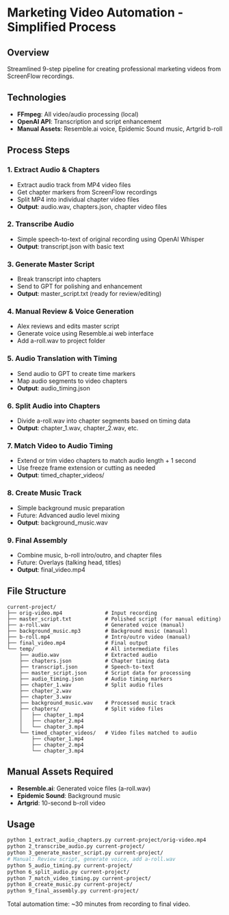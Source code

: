 # Marketing Video Automation - Simplified Process

## Overview
Streamlined 9-step pipeline for creating professional marketing videos from ScreenFlow recordings.

## Technologies
- **FFmpeg**: All video/audio processing (local)
- **OpenAI API**: Transcription and script enhancement
- **Manual Assets**: Resemble.ai voice, Epidemic Sound music, Artgrid b-roll

## Process Steps

### 1. Extract Audio & Chapters
- Extract audio track from MP4 video files
- Get chapter markers from ScreenFlow recordings
- Split MP4 into individual chapter video files
- **Output**: audio.wav, chapters.json, chapter video files

### 2. Transcribe Audio
- Simple speech-to-text of original recording using OpenAI Whisper
- **Output**: transcript.json with basic text

### 3. Generate Master Script
- Break transcript into chapters
- Send to GPT for polishing and enhancement
- **Output**: master_script.txt (ready for review/editing)

### 4. Manual Review & Voice Generation
- Alex reviews and edits master script
- Generate voice using Resemble.ai web interface
- Add a-roll.wav to project folder

### 5. Audio Translation with Timing
- Send audio to GPT to create time markers
- Map audio segments to video chapters
- **Output**: audio_timing.json

### 6. Split Audio into Chapters
- Divide a-roll.wav into chapter segments based on timing data
- **Output**: chapter_1.wav, chapter_2.wav, etc.

### 7. Match Video to Audio Timing
- Extend or trim video chapters to match audio length + 1 second
- Use freeze frame extension or cutting as needed
- **Output**: timed_chapter_videos/

### 8. Create Music Track
- Simple background music preparation
- Future: Advanced audio level mixing
- **Output**: background_music.wav

### 9. Final Assembly
- Combine music, b-roll intro/outro, and chapter files
- Future: Overlays (talking head, titles)
- **Output**: final_video.mp4

## File Structure
```
current-project/
├── orig-video.mp4              # Input recording
├── master_script.txt           # Polished script (for manual editing)
├── a-roll.wav                  # Generated voice (manual)
├── background_music.mp3        # Background music (manual)
├── b-roll.mp4                  # Intro/outro video (manual)
├── final_video.mp4             # Final output
└── temp/                       # All intermediate files
    ├── audio.wav               # Extracted audio
    ├── chapters.json           # Chapter timing data
    ├── transcript.json         # Speech-to-text
    ├── master_script.json      # Script data for processing
    ├── audio_timing.json       # Audio timing markers
    ├── chapter_1.wav           # Split audio files
    ├── chapter_2.wav
    ├── chapter_3.wav
    ├── background_music.wav    # Processed music track
    ├── chapters/               # Split video files
    │   ├── chapter_1.mp4
    │   ├── chapter_2.mp4
    │   └── chapter_3.mp4
    └── timed_chapter_videos/   # Video files matched to audio
        ├── chapter_1.mp4
        ├── chapter_2.mp4
        └── chapter_3.mp4
```

## Manual Assets Required
- **Resemble.ai**: Generated voice files (a-roll.wav)
- **Epidemic Sound**: Background music
- **Artgrid**: 10-second b-roll video

## Usage
```bash
python 1_extract_audio_chapters.py current-project/orig-video.mp4
python 2_transcribe_audio.py current-project/
python 3_generate_master_script.py current-project/
# Manual: Review script, generate voice, add a-roll.wav
python 5_audio_timing.py current-project/
python 6_split_audio.py current-project/
python 7_match_video_timing.py current-project/
python 8_create_music.py current-project/
python 9_final_assembly.py current-project/
```

Total automation time: ~30 minutes from recording to final video.
